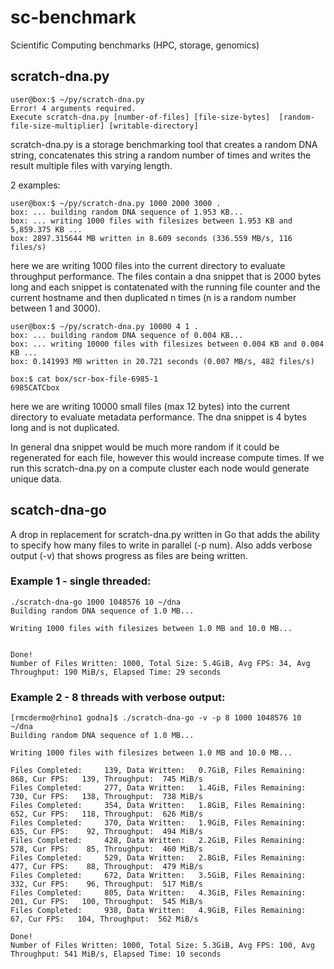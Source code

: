 sc-benchmark
============

Scientific Computing benchmarks (HPC, storage, genomics)


scratch-dna.py
--------------

    user@box:$ ~/py/scratch-dna.py
    Error! 4 arguments required. 
    Execute scratch-dna.py [number-of-files] [file-size-bytes]  [random-file-size-multiplier] [writable-directory]

scratch-dna.py is a storage benchmarking tool that creates a random DNA string, concatenates this string a random number of times and writes the result multiple files with varying length. 

2 examples: 

    user@box:$ ~/py/scratch-dna.py 1000 2000 3000 .
    box: ... building random DNA sequence of 1.953 KB...
    box: ... writing 1000 files with filesizes between 1.953 KB and 5,859.375 KB ...
    box: 2897.315644 MB written in 8.609 seconds (336.559 MB/s, 116 files/s)

here we are writing 1000 files into the current directory to evaluate throughput performance. The files contain a dna snippet that is 2000 bytes long and each snippet is contatenated with the running file counter and the current hostname and then duplicated n times (n is a random number between 1 and 3000).

    user@box:$ ~/py/scratch-dna.py 10000 4 1 .
    box: ... building random DNA sequence of 0.004 KB...
    box: ... writing 10000 files with filesizes between 0.004 KB and 0.004 KB ...
    box: 0.141993 MB written in 20.721 seconds (0.007 MB/s, 482 files/s)
    
    box:$ cat box/scr-box-file-6985-1
    6985CATCbox

here we are writing 10000 small files (max 12 bytes) into the current directory to evaluate metadata performance. The dna snippet is 4 bytes long and is not duplicated.

In general dna snippet would be much more random if it could be regenerated for each file, however this would increase compute times. If we run this scratch-dna.py on a compute cluster each node would generate unique data.

scatch-dna-go
-------------

A drop in replacement for scratch-dna.py written in Go that adds the ability to specify how many files to write in parallel (-p num). Also adds verbose output (-v) that shows progress as files are being written.

### Example 1 - single threaded:

```
./scratch-dna-go 1000 1048576 10 ~/dna
Building random DNA sequence of 1.0 MB...

Writing 1000 files with filesizes between 1.0 MB and 10.0 MB...


Done!
Number of Files Written: 1000, Total Size: 5.4GiB, Avg FPS: 34, Avg Throughput: 190 MiB/s, Elapsed Time: 29 seconds
```

### Example 2 - 8 threads with verbose output:

```
[rmcdermo@rhino1 godna]$ ./scratch-dna-go -v -p 8 1000 1048576 10 ~/dna
Building random DNA sequence of 1.0 MB...

Writing 1000 files with filesizes between 1.0 MB and 10.0 MB...

Files Completed:     139, Data Written:   0.7GiB, Files Remaining:     868, Cur FPS:   139, Throughput:  745 MiB/s
Files Completed:     277, Data Written:   1.4GiB, Files Remaining:     730, Cur FPS:   138, Throughput:  738 MiB/s
Files Completed:     354, Data Written:   1.8GiB, Files Remaining:     652, Cur FPS:   118, Throughput:  626 MiB/s
Files Completed:     370, Data Written:   1.9GiB, Files Remaining:     635, Cur FPS:    92, Throughput:  494 MiB/s
Files Completed:     428, Data Written:   2.2GiB, Files Remaining:     578, Cur FPS:    85, Throughput:  460 MiB/s
Files Completed:     529, Data Written:   2.8GiB, Files Remaining:     477, Cur FPS:    88, Throughput:  479 MiB/s
Files Completed:     672, Data Written:   3.5GiB, Files Remaining:     332, Cur FPS:    96, Throughput:  517 MiB/s
Files Completed:     805, Data Written:   4.3GiB, Files Remaining:     201, Cur FPS:   100, Throughput:  545 MiB/s
Files Completed:     938, Data Written:   4.9GiB, Files Remaining:      67, Cur FPS:   104, Throughput:  562 MiB/s

Done!
Number of Files Written: 1000, Total Size: 5.3GiB, Avg FPS: 100, Avg Throughput: 541 MiB/s, Elapsed Time: 10 seconds
```
